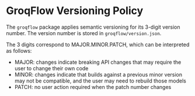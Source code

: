 # GroqFlow Versioning Policy

The `groqflow` package applies semantic versioning for its 3-digit version number. The version number is stored in `groqflow/version.json`.

The 3 digits correspond to MAJOR.MINOR.PATCH, which can be interpreted as follows:
* MAJOR: changes indicate breaking API changes that may require the user to change their own code
* MINOR: changes indicate that builds against a previous minor version may not be compatible, and the user may need to rebuild those models
* PATCH: no user action required when the patch number changes
